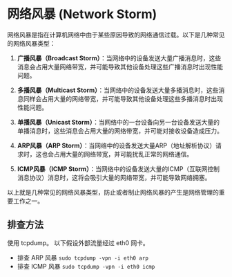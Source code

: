# 网络风暴 (Network Storm)

网络风暴是指在计算机网络中由于某些原因导致的网络通信过载。以下是几种常见的网络风暴类型：

1. **广播风暴（Broadcast Storm）**：当网络中的设备发送大量广播消息时，这些消息会占用大量网络带宽，并可能导致其他设备处理这些广播消息时出现性能问题。

2. **多播风暴（Multicast Storm）**：当网络中的设备发送大量多播消息时，这些消息同样会占用大量的网络带宽，并可能导致其他设备处理这些多播消息时出现性能问题。

3. **单播风暴（Unicast Storm）**：当网络中的一台设备向另一台设备发送大量的单播消息时，这些消息会占用大量的网络带宽，并可能对接收设备造成压力。

4. **ARP风暴（ARP Storm）**：当网络中的设备发送大量ARP（地址解析协议）请求时，这也会占用大量的网络带宽，并可能扰乱正常的网络通信。

5. **ICMP风暴（ICMP Storm）**：当网络中的设备发送大量的ICMP（互联网控制消息协议）消息时，这将会吸引大量的网络带宽，并可能导致网络拥塞。

以上就是几种常见的网络风暴类型，防止或者制止网络风暴的产生是网络管理的重要工作之一。

## 排查方法

使用 tcpdump。
以下假设外部流量经过 eth0 网卡。

- 排查 ARP 风暴  `sudo tcpdump -vpn -i eth0 arp`
- 排查 ICMP 风暴  `sudo tcpdump -vpn -i eth0 icmp`
